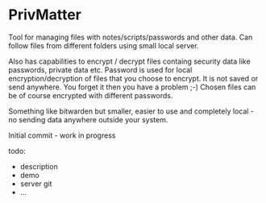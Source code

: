 # PrivMatter

Tool for managing files with notes/scripts/passwords and other data. Can follow files from different folders using small local server.

Also has capabilities to encrypt / decrypt files containg security data like passwords, private data etc.
Password is used for local encryption/decryption of files that you choose to encrypt. 
It is not saved or send anywhere. You forget it then you have a problem ;-)
Chosen files can be of course encrypted with different passwords.

Something like bitwarden but smaller, easier to use and completely local - no sending data anywhere outside your system.


Initial commit - work in progress

todo: 
- description
- demo
- server git
- ...